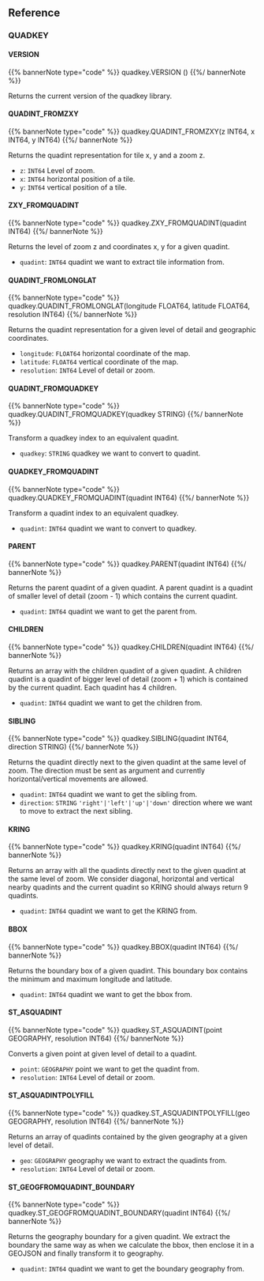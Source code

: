 ## Reference

### QUADKEY

#### VERSION

{{% bannerNote type="code" %}}
quadkey.VERSION ()
{{%/ bannerNote %}}

Returns the current version of the quadkey library.

#### QUADINT_FROMZXY

{{% bannerNote type="code" %}}
quadkey.QUADINT_FROMZXY(z INT64, x INT64, y INT64)
{{%/ bannerNote %}}

Returns the quadint representation for tile x, y and a zoom z.

* `z`: `INT64` Level of zoom.
* `x`: `INT64` horizontal position of a tile.
* `y`: `INT64` vertical position of a tile.

#### ZXY_FROMQUADINT

{{% bannerNote type="code" %}}
quadkey.ZXY_FROMQUADINT(quadint INT64)
{{%/ bannerNote %}}

Returns the level of zoom z and coordinates x, y for a given quadint.

* `quadint`: `INT64` quadint we want to extract tile information from.

#### QUADINT_FROMLONGLAT

{{% bannerNote type="code" %}}
quadkey.QUADINT_FROMLONGLAT(longitude FLOAT64, latitude FLOAT64, resolution INT64)
{{%/ bannerNote %}}

Returns the quadint representation for a given level of detail and geographic coordinates.

* `longitude`: `FLOAT64` horizontal coordinate of the map.
* `latitude`: `FLOAT64` vertical coordinate of the map.
* `resolution`: `INT64` Level of detail or zoom.

#### QUADINT_FROMQUADKEY

{{% bannerNote type="code" %}}
quadkey.QUADINT_FROMQUADKEY(quadkey STRING)
{{%/ bannerNote %}}

Transform a quadkey index to an equivalent quadint.

* `quadkey`: `STRING` quadkey we want to convert to quadint.

#### QUADKEY_FROMQUADINT

{{% bannerNote type="code" %}}
quadkey.QUADKEY_FROMQUADINT(quadint INT64)
{{%/ bannerNote %}}

Transform a quadint index to an equivalent quadkey.

* `quadint`: `INT64` quadint we want to convert to quadkey.

#### PARENT

{{% bannerNote type="code" %}}
quadkey.PARENT(quadint INT64)
{{%/ bannerNote %}}

Returns the parent quadint of a given quadint. A parent quadint is a quadint of smaller level of detail (zoom - 1) which contains the current quadint.

* `quadint`: `INT64` quadint we want to get the parent from.

#### CHILDREN

{{% bannerNote type="code" %}}
quadkey.CHILDREN(quadint INT64)
{{%/ bannerNote %}}

Returns an array with the children quadint of a given quadint. A children quadint is a quadint of bigger level of detail (zoom + 1) which is contained by the current quadint. Each quadint has 4 children.

* `quadint`: `INT64` quadint we want to get the children from.

#### SIBLING

{{% bannerNote type="code" %}}
quadkey.SIBLING(quadint INT64, direction STRING)
{{%/ bannerNote %}}

Returns the quadint directly next to the given quadint at the same level of zoom. The direction must be sent as argument and currently horizontal/vertical movements are allowed.

* `quadint`: `INT64` quadint we want to get the sibling from.
* `direction`: `STRING` <code>'right'|'left'|'up'|'down'</code> direction where we want to move to extract the next sibling. 

#### KRING

{{% bannerNote type="code" %}}
quadkey.KRING(quadint INT64)
{{%/ bannerNote %}}

Returns an array with all the quadints directly next to the given quadint at the same level of zoom. We consider diagonal, horizontal and vertical nearby quadints and the current quadint so KRING should always return 9 quadints.

* `quadint`: `INT64` quadint we want to get the KRING from.

#### BBOX

{{% bannerNote type="code" %}}
quadkey.BBOX(quadint INT64)
{{%/ bannerNote %}}

Returns the boundary box of a given quadint. This boundary box contains the minimum and maximum longitude and latitude.

* `quadint`: `INT64` quadint we want to get the bbox from.

#### ST_ASQUADINT

{{% bannerNote type="code" %}}
quadkey.ST_ASQUADINT(point GEOGRAPHY, resolution INT64) 
{{%/ bannerNote %}}

Converts a given point at given level of detail to a quadint.

* `point`: `GEOGRAPHY` point we want to get the quadint from.
* `resolution`: `INT64` Level of detail or zoom.

#### ST_ASQUADINTPOLYFILL

{{% bannerNote type="code" %}}
quadkey.ST_ASQUADINTPOLYFILL(geo GEOGRAPHY, resolution INT64)
{{%/ bannerNote %}}

Returns an array of quadints contained by the given geography at a given level of detail.

* `geo`: `GEOGRAPHY` geography we want to extract the quadints from.
* `resolution`: `INT64` Level of detail or zoom.

#### ST_GEOGFROMQUADINT_BOUNDARY

{{% bannerNote type="code" %}}
quadkey.ST_GEOGFROMQUADINT_BOUNDARY(quadint INT64) 
{{%/ bannerNote %}}

Returns the geography boundary for a given quadint. We extract the boundary the same way as when we calculate the bbox, then enclose it in a GEOJSON and finally transform it to geography.

* `quadint`: `INT64` quadint we want to get the boundary geography from.